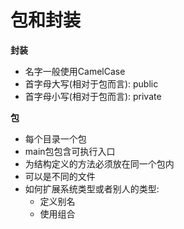 # 包和封装

**封装**
- 名字一般使用CamelCase
- 首字母大写(相对于包而言): public
- 首字母小写(相对于包而言): private


**包**
- 每个目录一个包
- main包包含可执行入口
- 为结构定义的方法必须放在同一个包内
- 可以是不同的文件
- 如何扩展系统类型或者别人的类型:
  - 定义别名
  - 使用组合

